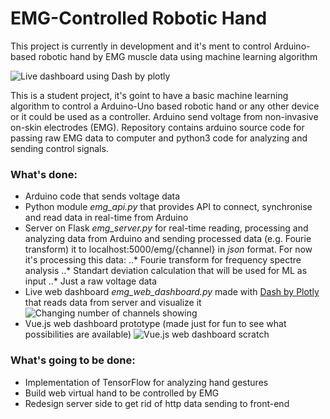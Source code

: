 # EMG-Controlled Robotic Hand

This project is currently in development and it's ment to control Arduino-based robotic hand by EMG muscle data using machine learning algorithm

![Live dashboard using Dash by plotly](https://i.imgur.com/0bKAc9m.png)

This is a student project, it's goint to have a basic machine learning algorithm to control a Arduino-Uno based robotic hand or any other device or it could be used as a controller. Arduino send voltage from non-invasive on-skin electrodes (EMG).
Repository contains arduino source code for passing raw EMG data to computer and python3 code for analyzing and sending control signals.

### What's done:
* Arduino code that sends voltage data
* Python module *emg_api.py* that provides API to connect, synchronise and read data in real-time from Arduino
* Server on Flask *emg_server.py* for real-time reading, processing and analyzing data from Arduino and sending processed data (e.g. Fourie transform) it to localhost:5000/emg/{channel} in *json* format. For now it's processing this data:
..* Fourie transform for frequency spectre analysis
..* Standart deviation calculation that will be used for ML as input
..* Just a raw voltage data
* Live web dashboard *emg_web_dashboard.py* made with [Dash by Plotly](https://plot.ly/products/dash/) that reads data from server and visualize it
![Changing number of channels showing](https://media.giphy.com/media/TH2ezXdGOONqkhkqFF/giphy.gif)
* Vue.js web dashboard prototype (made just for fun to see what possibilities are available)
![Vue.js web dashboard scratch](https://media.giphy.com/media/1ylcxnn1thUjvHeb5r/giphy.gif)

### What's going to be done:
* Implementation of TensorFlow for analyzing hand gestures
* Build web virtual hand to be controlled by EMG
* Redesign server side to get rid of http data sending to front-end
